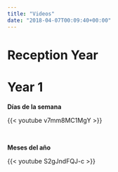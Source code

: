 ```yaml
---
title: "Videos"
date: "2018-04-07T00:09:40+00:00"
---
```


# Reception Year



# Year 1

**Días de la semana**

{{< youtube v7mm8MC1MgY >}}

<br/>

**Meses del año**

{{< youtube S2gJndFQJ-c >}}
